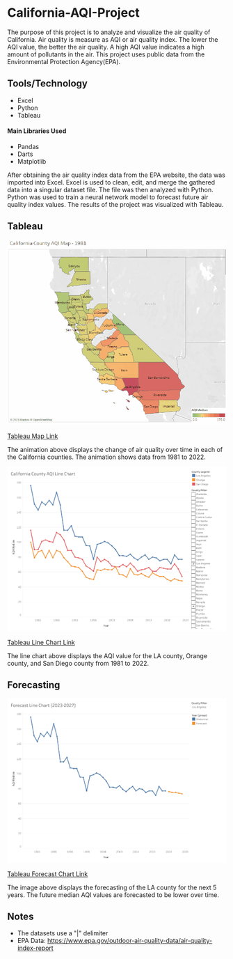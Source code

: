 # California-AQI-Project
The purpose of this project is to analyze and visualize the air quality of California. Air quality is measure as AQI or air quality index. The lower the AQI value, the better the air quality. A high AQI value indicates a high amount of pollutants in the air. This project uses public data from the Environmental Protection Agency(EPA).

## Tools/Technology
- Excel
- Python
- Tableau

#### Main Libraries Used
- Pandas
- Darts
- Matplotlib

After obtaining the air quality index data from the EPA website, the data was imported into Excel. Excel is used to clean, edit, and merge the gathered data into a singular dataset file. The file was then analyzed with Python. Python was used to train a neural network model to forecast future air quality index values. The results of the project was visualized with Tableau.

## Tableau
![California AQI Animation](https://github.com/garlandzhao/California-AQI-Project/blob/8412032eaee8b9f0ebd84e4796bc12a1c6c59a3d/California%20AQI%20Project/Media/Map%20Animation.gif)



[Tableau Map Link](https://public.tableau.com/app/profile/garland.zhao/viz/CaliforniaAQI/Map?publish=yes)

The animation above displays the change of air quality over time in each of the California counties. The animation shows data from 1981 to 2022.

![California AQI Line chart](https://github.com/garlandzhao/California-AQI-Project/blob/8412032eaee8b9f0ebd84e4796bc12a1c6c59a3d/California%20AQI%20Project/Media/Line%20chart.png)



[Tableau Line Chart Link](https://public.tableau.com/views/CaliforniaAQI/Linechart?:language=en-US&publish=yes&:display_count=n&:origin=viz_share_link)

The line chart above displays the AQI value for the LA county, Orange county, and San Diego county from 1981 to 2022.


## Forecasting

![California AQI Forecast chart](https://github.com/garlandzhao/California-AQI-Project/blob/8412032eaee8b9f0ebd84e4796bc12a1c6c59a3d/California%20AQI%20Project/Media/Forecast%20Line%20chart.png)



[Tableau Forecast Chart Link](https://public.tableau.com/views/CaliforniaAQI/ForecastLinechart?:language=en-US&publish=yes&:display_count=n&:origin=viz_share_link)

The image above displays the forecasting of the LA county for the next 5 years. The future median AQI values are forecasted to be lower over time.


## Notes
- The datasets use a "|" delimiter
- EPA Data: https://www.epa.gov/outdoor-air-quality-data/air-quality-index-report
